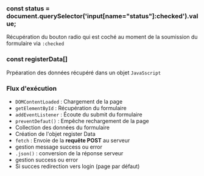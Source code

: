 ### const status = document.querySelector('input[name="status"]:checked').value;
Récupération du bouton radio qui est coché au moment de la soumission du formulaire via `:checked`

### const registerData[]
Prpéaration des données récupéré dans un objet `JavaSscript`

### Flux d'exécution
- `DOMContentLoaded` : Chargement de la page
- `getElementById` : Récupération du formulaire
- `addEventListener` : Écoute du submit du formulaire
- `preventDefaut()` : Empêche rechargement de la page
- Collection des données du formulaire
- Création de l'objet register Data
- `fetch` : Envoie de la __requête POST__ au serveur
- gestion message success ou error
- `.json()` : conversion de la réponse serveur
- gestion success ou error
- Si succes redirection vers login (page par défaut)